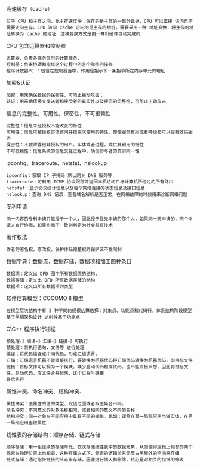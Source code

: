 高速缓存（cache）

```
位于 CPU 和主存之间，比主存速度快；保存的是主存的一部分数据，CPU 可以直接 访问且不需要访问主存。CPU 访问 cache 访问的是主存的地址，需要采用一种 地址变换，将主存的地址转换为 cache 的地址，这种变换方式是由计算机硬件自动完成的
```

CPU 包含运算器和控制器

```
运算器，负责各任务类型的计算任务，
控制器：负责协调和指挥这个过程中的各个部件的操作
程序计数器PC ：包含在控制器当中，作用是指示下一条指令所在内存单元的地址
```

加密&认证

```
加密：用来确保数据的保密性，可阻止被动攻击；
认证：用来确保报文发送者和接受者的真实性以及报完的完整性，可阻止主动攻击
```

信息的完整性，可用性，保密性，不可抵赖性

```
完整性：信息未经授权不能改变的特性
可用性：信息可被授权实体访问并按需求使用的特性，即使服务有损或者降级都可以提有效供服务
保密性：不被泄露给非授权的用户，实体或者过程，或供其利用的特性
不可抵赖性：信息系统的信息交互过程中，确信参与者的真实同一性
```

ipconfig、traceroute、netstat、nslookup

```
ipconfig：获取 IP 子掩码 默认网关 DNS 服务等
traceroute：可利用 ICMP 协议跟踪并返回本机访问目标计算机所经过的所有路由
netstat：显示协议统计信息以及每个网络连接的状态信息及接口信息
nslookup：查询 DNS 记录，查看域名解析是否正常，在网络故障的时候用来诊断网络问题
```

专利申请

```
同一内容的专利申请只能授予一个人，因此授予最先申请的那个人，如果同一天申请的，两个申请人自行协商，如果协商不一致则判定为社会共有技术
```

著作权法

```
作者的署名权，修改权，保护作品完整权的保护区不受限制
```

数据字典：数据流，数据存储，数据项和加工四种条目

```
数据流：定义出 DFD 图中所有数据流的结构，
数据存储：定义出 DFD 所有数据存储的结构
数据项：定义出所有数据项的类型
```

软件估算模型：COCOMO II 模型

```
在模型层次结构中有 3 种不同的规模估算选择：对象点、功能点和代码行，体系结构阶段模型基于早期架构设计 这时候基于功能点
```

C\C++ 程序执行过程

```
预处理-》编译-》汇编-》链接-》可执行
预处理：将执行语句，文件等 进行处理
编译：将代码编译成中间代码，形成汇编语言，
汇编：汇编语言机器不能直接执行，要转换为机器代码将汇编代码转换为机器代码，即目标文件
链接：目标文件可以视为一个模块，缺少启动代码和库代码，也不能直接只想，因此将目标文件，启动代码，库文件合并起来，这个过程叫链接
最后执行

```

属性冲突、命名冲突、结构冲突、

```
属性冲突：值属性的值的类型、取值范围或者取值集合不同。
命名冲突：不同意义的对象名称相同，或者相同的意义不同的名称
结构冲突：同一对象在不同应用中具有不同的抽象。比如：课程在某一局部应用当做实体，在另一局部应用当做属性
```

线性表的存储结构：顺序存储、链式存储

```
顺序存储：用一组连续的存储单元，依次存储线性表中的数据元素，从而使得逻辑上相邻的两个元素在物理位置上也相邻，这种存储方式下，元素的逻辑关系无需占用额外的空间来存储
链式存储：通过指针链接的节点来存储，因此进行插入和删除，核心是对相关的指针的修改
```

